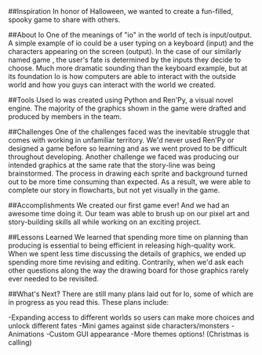 ##Inspiration
In honor of Halloween, we wanted to create a fun-filled, spooky game to share with others.

##About Io
One of the meanings of "io" in the world of tech is input/output. A simple example of io could be a user typing on a keyboard (input) and the characters appearing on the screen (output). In the case of our similarly named game , the user's fate is determined by the inputs they decide to choose. Much more dramatic sounding than the keyboard example, but at its foundation Io is how computers are able to interact with the outside world and how you guys can interact with the world we created.


##Tools Used
Io was created using Python and Ren'Py, a visual novel engine. The majority of the graphics shown in the game were drafted and produced by members in the team.


##Challenges
One of the challenges faced was the inevitable struggle that comes with working in unfamiliar territory. We'd never used Ren'Py or designed a game before so learning and as we went proved to be difficult throughout developing. Another challenge we faced was producing our intended graphics at the same rate that the story-line was being brainstormed. The process in drawing each sprite and background turned out to be more time consuming than expected. As a result, we were able to complete our story in flowcharts, but not yet visually in the game.

##Accomplishments
We created our first game ever! And we had an awesome time doing it. Our team was able to brush up on our pixel art and story-building skills all while working on an exciting project.

##Lessons Learned
We learned that spending more time on planning than producing is essential to being efficient in releasing high-quality work. When we spent less time discussing the details of graphics, we ended up spending more time revising and editing. Contrarily, when we'd ask each other questions along the way the drawing board for those graphics rarely ever needed to be revisited.

##What's Next?
There are still many plans laid out for Io, some of which are in progress as you read this. These plans include:

-Expanding access to different worlds so users can make more choices and unlock different fates
-Mini games against side characters/monsters
-Animations
-Custom GUI appearance
-More themes options! (Christmas is calling)
